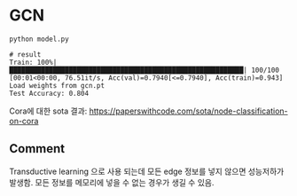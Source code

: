 # GCN

```
python model.py

# result
Train: 100%|███████████████████████████████████████████████████████████| 100/100 [00:01<00:00, 76.51it/s, Acc(val)=0.7940[<=0.7940], Acc(train)=0.943]
Load weights from gcn.pt
Test Accuracy: 0.804
```

Cora에 대한 sota 결과: https://paperswithcode.com/sota/node-classification-on-cora

## Comment

Transductive learning 으로 사용 되는데 모든 edge 정보를 넣지 않으면 성능저하가 발생함.
모든 정보를 메모리에 넣을 수 없는 경우가 생길 수 있음.
